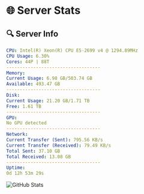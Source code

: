 # 🌐 Server Stats
## 🔍 Server Info
```yaml
CPU: Intel(R) Xeon(R) CPU E5-2699 v4 @ 1294.89MHz
CPU Usage: 6.30%
Cores: 44P | 88T
-----------------------------------
Memory:
Current Usage: 6.98 GB/503.74 GB
Available: 493.47 GB
-----------------------------------
Disk:
Current Usage: 21.20 GB/1.71 TB
Free: 1.61 TB
-----------------------------------
GPU:
No GPU detected
-----------------------------------
Network:
Current Transfer (Sent): 795.56 KB/s
Current Transfer (Received): 79.49 KB/s
Total Sent: 37.10 GB
Total Received: 13.08 GB
-----------------------------------
Uptime:
0d 12h 53m 29s
```
![GitHub Stats](https://img.shields.io/badge/Updated-2025-04-20_06:02:17-blue)
